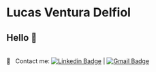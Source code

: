 # Lucas Ventura Delfiol
## Hello 👋
<br/> :email: &nbsp; Contact me: [![Linkedin Badge](https://img.shields.io/badge/-LucasVentura-blue?style=flat-square&logo=Linkedin&logoColor=white&link=https://www.linkedin.com/in/lucas-ventura-delfiol/)](https://www.linkedin.com/in/lucas-ventura-delfiol/) 
| 
[![Gmail Badge](https://img.shields.io/badge/-lucasventura8299@gmail.com-c14438?style=flat-square&logo=Gmail&logoColor=white&link=mailto:lucasventura8299@gmail.com)](lucasventura8299@gmail.com)
